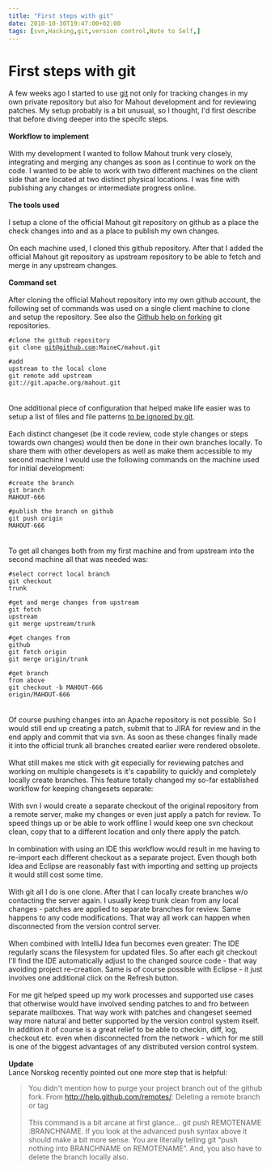 ```yaml
---
title: "First steps with git"
date: 2010-10-30T19:47:00+02:00
tags: [svn,Hacking,git,version control,Note to Self,]
---
```


# First steps with git


A few weeks ago I started to use <a href="http://git-scm.com/">git</a> not only for tracking changes in my own private 
repository but also for Mahout development and for reviewing patches. My setup probably is a bit unusual, so I thought, 
I'd first describe that before diving deeper into the specifc steps.<br><br><b>Workflow to implement</b><br><br>With my 
development I wanted to follow Mahout trunk very closely, integrating and merging any changes as soon as I continue to 
work on the code. I wanted to be able to work with two different machines on the client side that are located at two 
distinct physical locations. I was fine with publishing any changes or intermediate progress online.<br><br><b>The 
tools used</b><br><br>I setup a clone of the official Mahout git repository on github as a place the check changes into 
and as a place to publish my own changes.<br><br>On each machine used, I cloned this github repository. After that I 
added the official Mahout git repository as upstream repository to be able to fetch and merge in any upstream 
changes.<br><br><b>Command set</b><br><br>After cloning the official Mahout repository into my own github account, the 
following set of commands was used on a single client machine to clone and setup the repository. See also the <a 
href="http://help.github.com/forking/">Github help on forking</a> git repositories.<br><code><br>#clone the github 
repository<br>git clone git@github.com:MaineC/mahout.git<br><br>#add upstream to the local clone<br>git remote add 
upstream git://git.apache.org/mahout.git<br></code><br><br>One additional piece of configuration that helped make life 
easier was to setup a list of files and file patterns <a 
href="https://git.wiki.kernel.org/index.php/GitFaq#How_do_I_tell_git_to_ignore_files.3F">to be ignored by 
git</a>.<br><br>Each distinct changeset (be it code review, code style changes or steps towards own changes) would then 
be done in their own branches locally. To share them with other developers as well as make them accessible to my second 
machine I would use the following commands on the machine used for initial development:<br><code><br>#create the 
branch<br>git branch MAHOUT-666<br><br>#publish the branch on github<br>git push origin MAHOUT-666<br></code><br><br>To 
get all changes both from my first machine and from upstream into the second machine all that was needed 
was:<br><code><br>#select correct local branch<br>git checkout trunk<br><br>#get and merge changes from upstream<br>git 
fetch upstream<br>git merge upstream/trunk<br><br>#get changes from github<br>git fetch origin<br>git merge 
origin/trunk<br><br>#get branch from above<br>git checkout -b MAHOUT-666 origin/MAHOUT-666<br></code><br><br>Of course 
pushing changes into an Apache repository is not possible. So I would still end up creating a patch, submit that to 
JIRA for review and in the end apply and commit that via svn. As soon as these changes finally made it into the 
official trunk all branches created earlier were rendered obsolete.<br><br>What still makes me stick with git 
especially for reviewing patches and working on multiple changesets is it's capability to quickly and completely 
locally create branches. This feature totally changed my so-far established workflow for keeping changesets 
separate:<br><br>With svn I would create a separate checkout of the original repository from a remote server, make my 
changes or even just apply a patch for review. To speed things up or be able to work offline I would keep one svn 
checkout clean, copy that to a different location and only there apply the patch.<br><br>In combination with using an 
IDE this workflow would result in me having to re-import each different checkout as a separate project. Even though 
both Idea and Eclipse are reasonably fast with importing and setting up projects it would still cost some 
time.<br><br>With git all I do is one clone. After that I can locally create branches w/o contacting the server again. 
I usually keep trunk clean from any local changes - patches are applied to separate branches for review. Same happens 
to any code modifications. That way all work can happen when disconnected from the version control server.<br><br>When 
combined with IntelliJ Idea fun becomes even greater: The IDE regularly scans the filesystem for updated files. So 
after each git checkout I'll find the IDE automatically adjust to the changed source code - that way avoiding project 
re-creation. Same is of course possible with Eclipse - it just involves one additional click on the Refresh 
button.<br><br>For me git helped speed up my work processes and supported use cases that otherwise would have involved 
sending patches to and fro between separate mailboxes. That way work with patches and changeset seemed way more natural 
and better supported by the version control system itself. In addition it of course is a great relief to be able to 
checkin, diff, log, checkout etc. even when disconnected from the network - which for me still is one of the biggest 
advantages of any distributed version control system. <br><br><strong>Update</strong><br>Lance Norskog recently pointed 
out one more step that is helpful:<br><blockquote>You didn't mention how to purge your project branch out of the github 
fork. From http://help.github.com/remotes/: Deleting a remote branch or tag<br><br>This command is a bit arcane at 
first glance… git push REMOTENAME :BRANCHNAME. If you look at the advanced push syntax above it should make a bit more 
sense. You are literally telling git “push nothing into BRANCHNAME on REMOTENAME”. And, you also have to delete the 
branch locally also.<br></blockquote>
